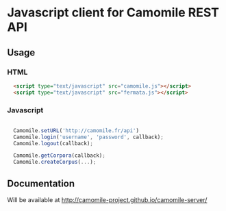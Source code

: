 # Javascript client for Camomile REST API


## Usage

### HTML

```html
  <script type="text/javascript" src="camomile.js"></script>
  <script type="text/javascript" src="fermata.js"></script>
```

### Javascript

```javascript
  
  Camomile.setURL('http://camomile.fr/api')
  Camomile.login('username', 'password', callback);
  Camomile.logout(callback);

  Camomile.getCorpora(callback);
  Camomile.createCorpus(...);

```

## Documentation

Will be available at http://camomile-project.github.io/camomile-server/ 
